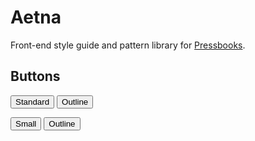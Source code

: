 # Aetna

Front-end style guide and pattern library for [Pressbooks][1].

## Buttons

<button class="button">Standard</button>
<button class="button button--outline">Outline</button>

<button class="button button--small">Small</button>
<button class="button button--small button--outline">Outline</button>

[1]: https://pressbooks.org
